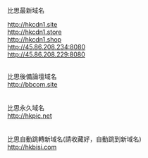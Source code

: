 比思最新域名<br>

http://hkcdn1.site<br>
http://hkcdn1.store<br>
http://hkcdn1.shop<br>
http://45.86.208.234:8080<br>
http://45.86.208.229:8080<br>
<br>

比思後備論壇域名 <br>
http://bbcom.site<br>
<br>
<br>
比思永久域名<br>
http://hkpic.net<br>
<br>
<br>
比思自動跳轉新域名(請收藏好，自動跳到新域名)<br>
http://hkbisi.com<br>
